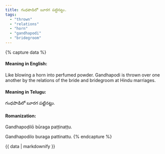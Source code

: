 ```yaml
---
title: గంధపొడిలో బూరగ పట్టినట్టు.
tags:
  - "thrown"
  - "relations"
  - "horn"
  - "gandhapodi"
  - "bridegroom"
---
```


{% capture data %}
#### Meaning in English:
Like blowing a horn into perfumed powder.
Gandhapodi is thrown over one another by the relations of the bride and bridegroom at Hindu marriages.

#### Meaning in Telugu:
గంధపొడిలో బూరగ పట్టినట్టు.

#### Romanization:
Gandhapoḍilō būraga paṭṭinaṭṭu.

Gandhapodilo buraga pattinattu.
{% endcapture %}

{{ data | markdownify }}

